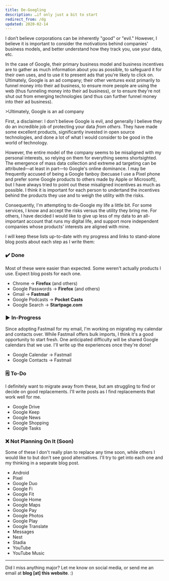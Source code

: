 ```yaml
---
title: De-Googling
description: …if only just a bit to start
redirect_from: /dg
updated: 2020-02-14
---
```


I don’t believe corporations can be inherently "good" or "evil." However, I believe it is important to consider the motivations behind companies' business models, and better understand how they track you, use your data, etc.

In the case of Google, their primary business model and business incentives are to gather as much information about you as possible, to safeguard it for their own uses, and to use it to present ads that you're likely to click on. Ultimately, Google is an ad company; their other ventures exist primarily to funnel money into their ad business, to ensure more people are using the web (thus funneling money into their ad business), or to ensure they're not shut out from emerging technologies (and thus can further funnel money into their ad business).

<aside markdown="1">
>Ultimately, Google is an ad company
</aside>

First, a disclaimer: I don't believe Google is evil, and generally I believe they do an incredible job of protecting your data _from others_. They have made some excellent products, significantly invested in open source technologies, and done a lot of what I would consider to be good in the world of technology.

However, the entire model of the company seems to be misaligned with my personal interests, so relying on them for everything seems shortsighted. The emergence of mass data collection and extreme ad targeting can be attributed—at least in part—to Google's online dominance. I may be frequently accused of being a Google fanboy (becuase I use a Pixel phone and prefer some Google products to others made by Apple or Microsoft), but I have always tried to point out these misaligned incentives as much as possible. I think it is important for each person to undertand the incentives behind the products they use and to weigh the utility with the risks.

Consequently, I'm attempting to de-Google my life a little bit. For some services, I know and accept the risks versus the utility they bring me. For others, I have decided I would like to give up less of my data to an all-important account that runs my digital life, and support more independent companies whose products' interests are aligned with mine.

I will keep these lists up-to-date with my progress and links to stand-alone blog posts about each step as I write them:

### ✔️ Done

Most of these were easier than expected. Some weren't actually products I use. Expect blog posts for each one.

- Chrome → **Firefox** (and others)
- Google Passwords → **Firefox** (and others)
- Gmail → **Fastmail**
- Google Podcasts → **Pocket Casts**
- Google Search → **Startpage.com**

### ▶️ In-Progress

Since adopting Fastmail for my email, I'm working on migrating my calendar and contacts over. While Fastmail offers bulk imports, I think it's a good opportunity to start fresh. One anticipated difficulty will be shared Google calendars that we use. I'll write up the experiences once they're done!

- Google Calendar → Fastmail
- Google Contacts → Fastmail

### 🗒️ To-Do

I definitely want to migrate away from these, but am struggling to find or decide on good replacements. I'll write posts as I find replacements that work well for me.

- Google Drive
- Google Keep
- Google News
- Google Shopping
- Google Tasks

### ❌️ Not Planning On It (Soon)

Some of these I don't really plan to replace any time soon, while others I would like to but don't see good alternatives. I'll try to get into each one and my thinking in a separate blog post.

- Android
- Pixel
- Google Duo
- Google Fi
- Google Fit
- Google Home
- Google Maps
- Google Pay
- Google Photos
- Google Play
- Google Translate
- Messages
- Nest
- Stadia
- YouTube
- YouTube Music

---

Did I miss anything major? Let me know on social media, or send me an email at **blog [at] this website**. :)
